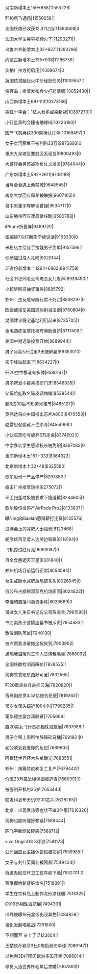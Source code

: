 河南新增本土159+888|11555226|

歼16倒飞通场|11550258|1

全国秋粮已收获12.37亿亩|11393608|0

法国大学生哭穷视频火了|11293271|1

乌鲁木齐新增本土32+637|11290296|

内蒙古新增本土135+938|11186759|

实拍广州方舱启用|11088674|0

英国核潜艇起火中断秘密任务|11009557|1

侠客岛：疫情发布会少打悲情牌|10852430|1

山西新增本土69+113|10373166|

美红十字会：1亿人秋冬或染新冠|10287270|0

小行星真的会撞击地球吗|10226190|1

国产飞机再获330架确认订单|10169497|0

女子卖河豚鱼干被判赔23万|9873893|0

重庆九龙坡区要封区系谣言|9800493|0

大哥误会男孩被欺负仗义发言|9764044|0

广东新增本土592+2611|9706188|

当月全食遇上紫禁城|9648545|1

南京大学回应周某被举报|9607105|0

易中天董宇辉解读曹操|9534717|0

山东滕州回应凌晨做核酸|9500788|1

iPhone折叠屏|9489720|

张婉婷7次打断宋宁峰说话|9163330|0

米粉店主给徒手接娃男子免单|9157596|1

你参加过成人礼吗|9020144|

31省份新增本土1294+6882|8941759|

社区书记同名公司老总女儿发声|8939450|1

小超梦回应抽奖事件|8885792|

郑州：违反尾号限行暂不处罚|8838297|0

欧盟或报复美国通胀削减法案|8780894|0

樊纲建议将宅基地利用起来|8735705|1

金毛熟练坐摩托被夸满脸傲娇|8717406|1

美国中期选举投票开始|8689944|1

男子月薪5万试用3天被解雇|8635301|0

宋宁峰站起来了|8634227|0

歼20空中横滚有多帅|8580147|1

男子帮发小接亲撞断门牙|8548835|1

父母给娃取名陈皮话梅糖|8538544|1

超6成00后不知道光棍节|8485127|0

英伟达将向中国推出芯片A800|8470553|1

赵露思偷偷藏不住杀青|8455069|0

小伙买房吃亏放弃5万定金|8374602|0

中学多名学生感染校长被免职|8367083|0

重庆新增本土157+333|8364323|

北京新增本土32+48|8325580|

歌尔股份一产品停产|8297883|1

直击广州疫情防控|8275072|1

环卫扫歪垃圾被要求下跪道歉|8244905|1

歌尔股份或停产AirPods Pro2|8133837|1

曝Ning和Baolan愿降薪打比赛|8125576|

进博会上的减肥人士福音|8123468|

胡彦斌再见爱人边哭边吸氧|8118194|0

飞机掠过红月亮|8093087|0

月全食邂逅天王星|8081840|1

郑州机场目前运行正常|8053584|1

女生戒碳水减肥后局部秃头|8026945|0

俄公布占据顿涅茨克机场画面|8024822|1

李佳琦直播间卖贵事件|8023689|0

错过女儿生日书记有公司系谣言|7991595|1

书店卖孩子言情盗墓书被斥责|7954583|1

致敬消防英雄|7940130|

被点燃我温暖你这段爽到|7903902|

点燃我温暖你工作人员演我嘴替|7868092|

全国核酸检测再降价|7838525|1

狗狗乖乖吃东西好可爱|7832565|

歼20垂直拉升直插云海|7820820|1

落马副部贪3.52亿被判死缓|7819263|1

18岁女孩失踪近100小时|7799235|1

霍华德加盟台湾联赛|7705694|

直20美女飞行员亮相珠海航展|7697986|1

男子合租上厕所怕脏踩碎马桶|7691931|0

老公收到我爱你的反应|7689905|

阿根廷世界杯大名单曝光|7683551|

郑州：统筹防疫和复工复产|7679442|1

价值23万猫坠楼保姆被追责|7660991|0

被强制开机的25岁|7653443|

联发科发布天玑9200芯片|7628285|1

北京：出现发热等症状不做3件事|7616320|

狗狗也能听懂好赖话|7589444|

陈飞宇新剧破碎感|7588712|

vivo OriginOS 3评测|7581173|

公司回应女主播休丧假被扣薪|7559985|1

女子与刘红英同名被网暴|7549434|1

街道办回应环卫工在车前下跪|7532701|0

赛琳娜给新肾脏命名|7518891|1

学生在饮料瓶上制作龙形漆线雕|7518325|

C919亮相珠海航展|7494301|

川外被曝18元盒饭出现异物|7484928|1

接化发翻唱挑战|7391800|

不期而至 亲上了|7123804|1

王楚钦孙颖莎3比0周启豪何卓佳|7089147|1

以色列3D打印肉欧洲多国开卖|7086814|1

球员入选世界杯名单后求婚|7007800|1

